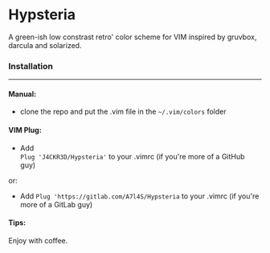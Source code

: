 # Hypsteria
A green-ish low constrast retro' color scheme for VIM inspired by gruvbox, 
darcula and solarized.  
  
  
### Installation <br>
---

#### Manual:
- clone the repo and put the .vim file in the ```~/.vim/colors``` folder  

#### VIM Plug:
- Add  
```Plug 'J4CKR3D/Hypsteria'```
to your .vimrc (if you're more of a GitHub guy)  

or:
- Add
```Plug 'https://gitlab.com/A7l4S/Hypsteria```
to your .vimrc (if you're more of a GitLab guy)  
  
  
  
#### Tips:
Enjoy with coffee.
